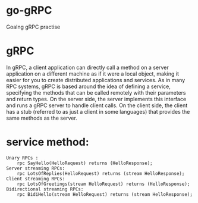 # go-gRPC
Goalng gRPC practise 


# gRPC 
In gRPC, a client application can directly call a method on a server application on a different machine as if it were a local object, making it easier for you to create distributed applications and services. As in many RPC systems, gRPC is based around the idea of defining a service, specifying the methods that can be called remotely with their parameters and return types. On the server side, the server implements this interface and runs a gRPC server to handle client calls. On the client side, the client has a stub (referred to as just a client in some languages) that provides the same methods as the server.

# service method:
    Unary RPCs :
        rpc SayHello(HelloRequest) returns (HelloResponse);
    Server streaming RPCs:
        rpc LotsOfReplies(HelloRequest) returns (stream HelloResponse);
    Client streaming RPCs:
        rpc LotsOfGreetings(stream HelloRequest) returns (HelloResponse);
    Bidirectional streaming RPCs:
        rpc BidiHello(stream HelloRequest) returns (stream HelloResponse);
